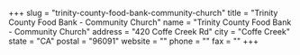+++
slug = "trinity-county-food-bank-community-church"
title = "Trinity County Food Bank - Community Church"
name = "Trinity County Food Bank - Community Church"
address = "420 Coffe Creek Rd"
city = "Coffe Creek"
state = "CA"
postal = "96091"
website = ""
phone = ""
fax = ""
+++
